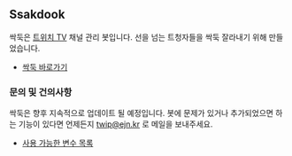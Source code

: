 ## Ssakdook
싹둑은 [트위치 TV](https://twitch.tv) 채널 관리 봇입니다. 선을 넘는 트청자들을 싹둑 잘라내기 위해 만들었습니다.
* [싹둑 바로가기](http://ssakdook.twip.kr)

### 문의 및 건의사항
싹둑은 향후 지속적으로 업데이트 될 예정입니다. 봇에 문제가 있거나 추가되었으면 하는 기능이 있다면 언제든지 twip@ejn.kr 로 메일을 보내주세요.

* [사용 가능한 변수 목록](variables.md)
